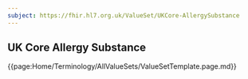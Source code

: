 ```yaml
---
subject: https://fhir.hl7.org.uk/ValueSet/UKCore-AllergySubstance
---
```

## UK Core Allergy Substance

{{page:Home/Terminology/AllValueSets/ValueSetTemplate.page.md}}
